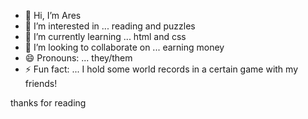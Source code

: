 - 👋 Hi, I’m Ares
- 👀 I’m interested in ... reading and puzzles
- 🌱 I’m currently learning ... html and css
- 💞️ I’m looking to collaborate on ... earning money
- 😄 Pronouns: ... they/them
- ⚡ Fun fact: ... I hold some world records in a certain game with my friends!

thanks for reading
